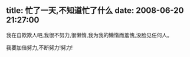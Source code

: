 title: 忙了一天,不知道忙了什么
date: 2008-06-20 21:27:00
---

我在自欺欺人吧,我很不努力,很懒惰,我为我的懒惰而羞愧,没脸见任何人。

我要加倍努力,不断努力!努力!